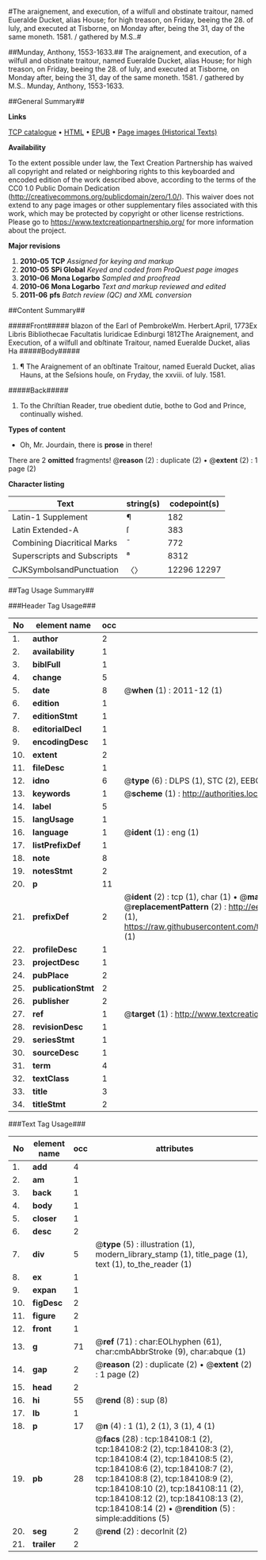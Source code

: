 #The araignement, and execution, of a wilfull and obstinate traitour,  named Eueralde Ducket, alias House; for high treason, on Friday, beeing the 28. of Iuly, and executed at Tisborne, on Monday after, being the 31, day of the same moneth. 1581. / gathered by M.S..#

##Munday, Anthony, 1553-1633.##
The araignement, and execution, of a wilfull and obstinate traitour,  named Eueralde Ducket, alias House; for high treason, on Friday, beeing the 28. of Iuly, and executed at Tisborne, on Monday after, being the 31, day of the same moneth. 1581. / gathered by M.S..
Munday, Anthony, 1553-1633.

##General Summary##

**Links**

[TCP catalogue](http://www.ota.ox.ac.uk/tcp/)  • 
[HTML](http://tei.it.ox.ac.uk/tcp/Texts-HTML/free/B07/B07957.html)  • 
[EPUB](http://tei.it.ox.ac.uk/tcp/Texts-EPUB/free/B07/B07957.epub) • 
[Page images (Historical Texts)](https://historicaltexts.jisc.ac.uk/eebo-72799725e)

**Availability**

To the extent possible under law, the Text Creation Partnership has waived all copyright and related or neighboring rights to this keyboarded and encoded edition of the work described above, according to the terms of the CC0 1.0 Public Domain Dedication (http://creativecommons.org/publicdomain/zero/1.0/). This waiver does not extend to any page images or other supplementary files associated with this work, which may be protected by copyright or other license restrictions. Please go to https://www.textcreationpartnership.org/ for more information about the project.

**Major revisions**

1. __2010-05__ __TCP__ *Assigned for keying and markup*
1. __2010-05__ __SPi Global__ *Keyed and coded from ProQuest page images*
1. __2010-06__ __Mona Logarbo__ *Sampled and proofread*
1. __2010-06__ __Mona Logarbo__ *Text and markup reviewed and edited*
1. __2011-06__ __pfs__ *Batch review (QC) and XML conversion*

##Content Summary##

#####Front#####
blazon of the Earl of PembrokeWm. Herbert.April, 1773Ex Libris Bibliothecae Facultatis Iuridicae Edinburgi 1812The Araignement, and Execution, of a wilfull and obſtinate Traitour, named Eueralde Ducket, alias Ha
#####Body#####

1. ¶ The Araignement of an obſtinate Traitour, named Euerald Ducket, alias Hauns, at the Seſsions houſe, on Fryday, the xxviii. of Iuly. 1581.

#####Back#####

1. To the Chriſtian Reader, true obedient dutie, bothe to God and Prince, continually wished.

**Types of content**

  * Oh, Mr. Jourdain, there is **prose** in there!

There are 2 **omitted** fragments! 
 @__reason__ (2) : duplicate (2)  •  @__extent__ (2) : 1 page (2)

**Character listing**


|Text|string(s)|codepoint(s)|
|---|---|---|
|Latin-1 Supplement|¶|182|
|Latin Extended-A|ſ|383|
|Combining             Diacritical Marks|̄|772|
|Superscripts             and Subscripts|⁸|8312|
|CJKSymbolsandPunctuation|〈〉|12296 12297|

##Tag Usage Summary##

###Header Tag Usage###

|No|element name|occ|attributes|
|---|---|---|---|
|1.|__author__|2||
|2.|__availability__|1||
|3.|__biblFull__|1||
|4.|__change__|5||
|5.|__date__|8| @__when__ (1) : 2011-12 (1)|
|6.|__edition__|1||
|7.|__editionStmt__|1||
|8.|__editorialDecl__|1||
|9.|__encodingDesc__|1||
|10.|__extent__|2||
|11.|__fileDesc__|1||
|12.|__idno__|6| @__type__ (6) : DLPS (1), STC (2), EEBO-CITATION (1), OCLC (1), VID (1)|
|13.|__keywords__|1| @__scheme__ (1) : http://authorities.loc.gov/ (1)|
|14.|__label__|5||
|15.|__langUsage__|1||
|16.|__language__|1| @__ident__ (1) : eng (1)|
|17.|__listPrefixDef__|1||
|18.|__note__|8||
|19.|__notesStmt__|2||
|20.|__p__|11||
|21.|__prefixDef__|2| @__ident__ (2) : tcp (1), char (1)  •  @__matchPattern__ (2) : ([0-9\-]+):([0-9IVX]+) (1), (.+) (1)  •  @__replacementPattern__ (2) : http://eebo.chadwyck.com/downloadtiff?vid=$1&page=$2 (1), https://raw.githubusercontent.com/textcreationpartnership/Texts/master/tcpchars.xml#$1 (1)|
|22.|__profileDesc__|1||
|23.|__projectDesc__|1||
|24.|__pubPlace__|2||
|25.|__publicationStmt__|2||
|26.|__publisher__|2||
|27.|__ref__|1| @__target__ (1) : http://www.textcreationpartnership.org/docs/. (1)|
|28.|__revisionDesc__|1||
|29.|__seriesStmt__|1||
|30.|__sourceDesc__|1||
|31.|__term__|4||
|32.|__textClass__|1||
|33.|__title__|3||
|34.|__titleStmt__|2||


###Text Tag Usage###

|No|element name|occ|attributes|
|---|---|---|---|
|1.|__add__|4||
|2.|__am__|1||
|3.|__back__|1||
|4.|__body__|1||
|5.|__closer__|1||
|6.|__desc__|2||
|7.|__div__|5| @__type__ (5) : illustration (1), modern_library_stamp (1), title_page (1), text (1), to_the_reader (1)|
|8.|__ex__|1||
|9.|__expan__|1||
|10.|__figDesc__|2||
|11.|__figure__|2||
|12.|__front__|1||
|13.|__g__|71| @__ref__ (71) : char:EOLhyphen (61), char:cmbAbbrStroke (9), char:abque (1)|
|14.|__gap__|2| @__reason__ (2) : duplicate (2)  •  @__extent__ (2) : 1 page (2)|
|15.|__head__|2||
|16.|__hi__|55| @__rend__ (8) : sup (8)|
|17.|__lb__|1||
|18.|__p__|17| @__n__ (4) : 1 (1), 2 (1), 3 (1), 4 (1)|
|19.|__pb__|28| @__facs__ (28) : tcp:184108:1 (2), tcp:184108:2 (2), tcp:184108:3 (2), tcp:184108:4 (2), tcp:184108:5 (2), tcp:184108:6 (2), tcp:184108:7 (2), tcp:184108:8 (2), tcp:184108:9 (2), tcp:184108:10 (2), tcp:184108:11 (2), tcp:184108:12 (2), tcp:184108:13 (2), tcp:184108:14 (2)  •  @__rendition__ (5) : simple:additions (5)|
|20.|__seg__|2| @__rend__ (2) : decorInit (2)|
|21.|__trailer__|2||
